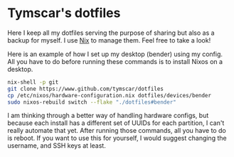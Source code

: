 Tymscar's dotfiles
==================

Here I keep all my dotfiles serving the purpose of sharing but also as a backup for myself. I use [Nix](https://nixos.org/) to manage them. Feel free to take a look!

Here is an example of how I set up my desktop (bender) using my config.
All you have to do before running these commands is to install Nixos on a desktop.

```bash
nix-shell -p git
git clone https://www.github.com/tymscar/dotfiles
cp /etc/nixos/hardware-configuration.nix dotfiles/devices/bender
sudo nixos-rebuild switch --flake "./dotfiles#bender"
```

I am thinking through a better way of handling hardware configs, but because each install has a different set of UUIDs for each partition, I can't really automate that yet.
After running those commands, all you have to do is reboot. If you want to use this for yourself, I would suggest changing the username, and SSH keys at least.

